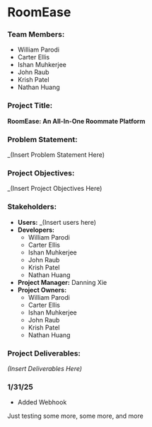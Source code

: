 # RoomEase

### Team Members:
- William Parodi
- Carter Ellis
- Ishan Muhkerjee
- John Raub
- Krish Patel
- Nathan Huang

### Project Title:
**RoomEase: An All-In-One Roommate Platform**

### Problem Statement:
_(Insert Problem Statement Here)

### Project Objectives:
_(Insert Project Objectives Here)

### Stakeholders:
- **Users:** _(Insert users here)
- **Developers:**  
  - William Parodi  
  - Carter Ellis  
  - Ishan Muhkerjee  
  - John Raub  
  - Krish Patel  
  - Nathan Huang
- **Project Manager:** Danning Xie
- **Project Owners:**  
  - William Parodi  
  - Carter Ellis  
  - Ishan Muhkerjee  
  - John Raub  
  - Krish Patel  
  - Nathan Huang

### Project Deliverables:
_(Insert Deliverables Here)_


### 1/31/25
- Added Webhook

Just testing some more, some more, and more
